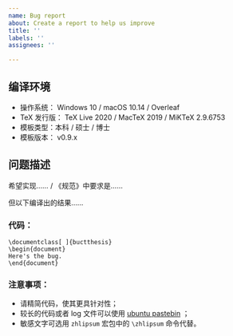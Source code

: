 ```yaml
---
name: Bug report
about: Create a report to help us improve
title: ''
labels: ''
assignees: ''

---
```


## 编译环境

- 操作系统： Windows 10 / macOS 10.14 / Overleaf
- TeX 发行版： TeX Live 2020 / MacTeX 2019 / MiKTeX 2.9.6753
- 模板类型：本科 / 硕士 / 博士
- 模板版本： v0.9.x

## 问题描述

希望实现……   /  《规范》中要求是……

但以下编译出的结果……

### 代码：
```TeX
\documentclass[ ]{buctthesis}
\begin{document}
Here's the bug.
\end{document}
```

### 注意事项：
- 请精简代码，使其更具针对性；
- 较长的代码或者 log 文件可以使用 [ubuntu pastebin](https://paste.ubuntu.com/) ；
- 敏感文字可选用 `zhlipsum` 宏包中的 `\zhlipsum` 命令代替。
